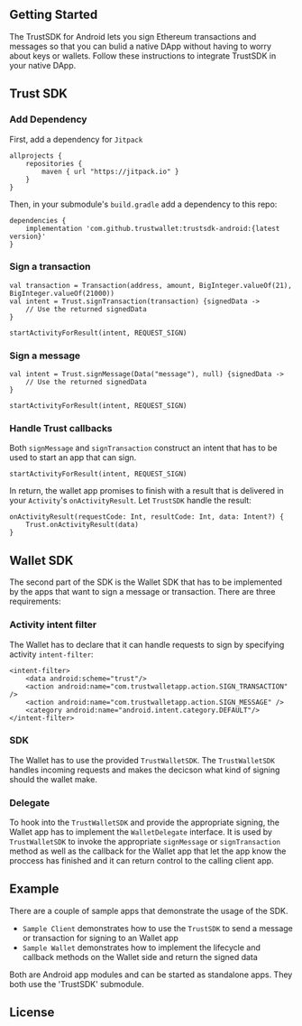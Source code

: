 ## Getting Started
The TrustSDK for Android lets you sign Ethereum transactions and messages so that you can bulid a native DApp
 without having to worry about keys or wallets. Follow these instructions to integrate TrustSDK in your native DApp.
 
## Trust SDK

### Add Dependency
First, add a dependency for `Jitpack`
    
    allprojects {
        repositories {
            maven { url "https://jitpack.io" }
        }
    }
    
Then, in your submodule's `build.gradle` add a dependency to this repo:

    dependencies {
        implementation 'com.github.trustwallet:trustsdk-android:{latest version}'
    }

### Sign a transaction

    val transaction = Transaction(address, amount, BigInteger.valueOf(21), BigInteger.valueOf(21000))
    val intent = Trust.signTransaction(transaction) {signedData ->
        // Use the returned signedData
    }

    startActivityForResult(intent, REQUEST_SIGN)
    
### Sign a message

    val intent = Trust.signMessage(Data("message"), null) {signedData ->
        // Use the returned signedData
    }

    startActivityForResult(intent, REQUEST_SIGN)
    
### Handle Trust callbacks
Both `signMessage` and `signTransaction` construct an intent that has to be used to start an app that can sign.
    
    startActivityForResult(intent, REQUEST_SIGN)

In return, the wallet app promises to finish with a result that is delivered in your `Activity`'s `onActivityResult`.
Let `TrustSDK` handle the result:

    onActivityResult(requestCode: Int, resultCode: Int, data: Intent?) {
        Trust.onActivityResult(data)
    }
    
## Wallet SDK
The second part of the SDK is the Wallet SDK that has to be implemented by the apps that want to sign a message or transaction.
There are three requirements:
### Activity intent filter
The Wallet has to declare that it can handle requests to sign by specifying activity `intent-filter`:
    
    <intent-filter>
        <data android:scheme="trust"/>
        <action android:name="com.trustwalletapp.action.SIGN_TRANSACTION" />
        <action android:name="com.trustwalletapp.action.SIGN_MESSAGE" />
        <category android:name="android.intent.category.DEFAULT"/>
    </intent-filter>
### SDK
The Wallet has to use the provided `TrustWalletSDK`. The `TrustWalletSDK` handles incoming requests and makes the decicson what kind of 
signing should the wallet make.
 
### Delegate
To hook into the `TrustWalletSDK` and provide the appropriate signing, the Wallet app has to implement the `WalletDelegate` interface.
It is used by `TrustWalletSDK` to invoke the appropriate `signMessage` or `signTransaction` method as well as the callback for the 
Wallet app that let the app know the proccess has finished and it can return control to the calling client app.
 
## Example
There are a couple of sample apps that demonstrate the usage of the SDK.
* `Sample Client` demonstrates how to use the `TrustSDK` to send a message or transaction for signing to an Wallet app
* `Sample Wallet` demonstrates how to implement the lifecycle and callback methods on the Wallet side and return the signed data

Both are Android app modules and can be started as standalone apps. They both use the 'TrustSDK' submodule.

## License
